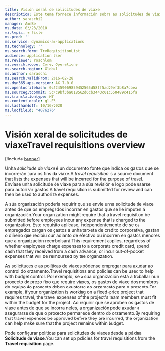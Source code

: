 ```yaml
---
title: Visión xeral de solicitudes de viaxe
description: Este tema fornece información sobre as solicitudes de viaxes. Unha solicitude de viaxe documenta os gastos que se incorrerán para os fins da viaxe.
author: saraschi2
manager: AnnBe
ms.date: 02/23/2018
ms.topic: article
ms.prod: ''
ms.service: dynamics-ax-applications
ms.technology: ''
ms.search.form: TrvRequisitionList
audience: Application User
ms.reviewer: roschlom
ms.search.scope: Core, Operations
ms.search.region: Global
ms.author: saraschi
ms.search.validFrom: 2016-02-28
ms.dyn365.ops.version: AX 7.0.0
ms.openlocfilehash: 0c52459069859452565d58ff5ad29ef3b8a7cbea
ms.sourcegitcommit: 5c4c9bf3ba018562d6cb3443c01d550489c415fa
ms.translationtype: HT
ms.contentlocale: gl-ES
ms.lasthandoff: 10/16/2020
ms.locfileid: "4076276"
---
```

# <a name="travel-requisitions-overview"></a><span data-ttu-id="a3dc9-104">Visión xeral de solicitudes de viaxe</span><span class="sxs-lookup"><span data-stu-id="a3dc9-104">Travel requisitions overview</span></span>

[!include [banner](../includes/banner.md)]

<span data-ttu-id="a3dc9-105">Unha *solicitude de viaxe* é un documento fonte que indica os gastos que se incorrerán para os fins da viaxe.</span><span class="sxs-lookup"><span data-stu-id="a3dc9-105">A *travel requisition* is a source document that lists the expenses that will be incurred for the purpose of travel.</span></span> <span data-ttu-id="a3dc9-106">Envíase unha solicitude de viaxe para a súa revisión e logo pode usarse para autorizar gastos.</span><span class="sxs-lookup"><span data-stu-id="a3dc9-106">A travel requisition is submitted for review and can then be used to authorize expenses.</span></span>

<span data-ttu-id="a3dc9-107">A súa organización podería requirir que se envíe unha solicitude de viaxe antes de que os empregados incorran en gastos que se lle imputen á organización.</span><span class="sxs-lookup"><span data-stu-id="a3dc9-107">Your organization might require that a travel requisition be submitted before employees incur any expense that is charged to the organization.</span></span> <span data-ttu-id="a3dc9-108">Este requisito aplícase, independentemente de se os empregados cargan os gastos a unha tarxeta de crédito corporativa, gastan o diñeiro que recibiu cun adianto de efectivo ou incorren en gastos menores que a organización reembolsará.</span><span class="sxs-lookup"><span data-stu-id="a3dc9-108">This requirement applies, regardless of whether employees charge expenses to a corporate credit card, spend cash that they received from a cash advance, or incur out-of-pocket expenses that will be reimbursed by the organization.</span></span>

<span data-ttu-id="a3dc9-109">As solicitudes e as políticas de viaxes pódense empregar para axudar ao control do orzamento.</span><span class="sxs-lookup"><span data-stu-id="a3dc9-109">Travel requisitions and policies can be used to help with budget control.</span></span> <span data-ttu-id="a3dc9-110">Por exemplo, se a súa organización está a traballar nun proxecto de prezo fixo que require viaxes, os gastos de viaxe dos membros do equipo do proxecto deben axustarse ao orzamento para o proxecto.</span><span class="sxs-lookup"><span data-stu-id="a3dc9-110">For example, if your organization is working on a fixed-price project that requires travel, the travel expenses of the project's team members must fit within the budget for the project.</span></span> <span data-ttu-id="a3dc9-111">Ao requirir que se aproben os gastos de viaxe antes de que se incorra neles, a organización pode axudar a asegurarse de que o proxecto permanece dentro do orzamento.</span><span class="sxs-lookup"><span data-stu-id="a3dc9-111">By requiring that travel expenses be approved before they are incurred, the organization can help make sure that the project remains within budget.</span></span>

<span data-ttu-id="a3dc9-112">Pode configurar políticas para solicitudes de viaxes desde a páxina **Solicitude de viaxe**.</span><span class="sxs-lookup"><span data-stu-id="a3dc9-112">You can set up policies for travel requisitions from the **Travel requisition** page.</span></span>
